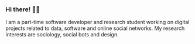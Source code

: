 ### Hi there! 👋🏻

I am a part-time software developer and research student working on digital projects related to data, software and online social networks. My research interests are sociology, social bots and design.
